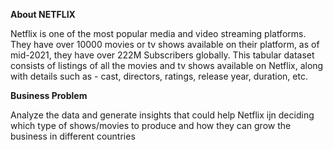 **About NETFLIX**

Netflix is one of the most popular media and video streaming platforms. They have over 10000 movies or tv shows available on their platform, as of mid-2021, they have over 222M Subscribers globally. This tabular dataset consists of listings of all the movies and tv shows available on Netflix, along with details such as - cast, directors, ratings, release year, duration, etc.

**Business Problem**

Analyze the data and generate insights that could help Netflix ijn deciding which type of shows/movies to produce and how they can grow the business in different countries
